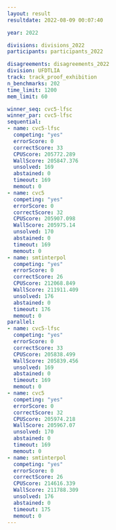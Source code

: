 ```yaml
---
layout: result
resultdate: 2022-08-09 00:07:40

year: 2022

divisions: divisions_2022
participants: participants_2022

disagreements: disagreements_2022
division: UFDTLIA
track: track_proof_exhibition
n_benchmarks: 202
time_limit: 1200
mem_limit: 60

winner_seq: cvc5-lfsc
winner_par: cvc5-lfsc
sequential:
- name: cvc5-lfsc
  competing: "yes"
  errorScore: 0
  correctScore: 33
  CPUScore: 205772.289
  WallScore: 205847.376
  unsolved: 169
  abstained: 0
  timeout: 169
  memout: 0
- name: cvc5
  competing: "yes"
  errorScore: 0
  correctScore: 32
  CPUScore: 205907.098
  WallScore: 205975.14
  unsolved: 170
  abstained: 0
  timeout: 169
  memout: 0
- name: smtinterpol
  competing: "yes"
  errorScore: 0
  correctScore: 26
  CPUScore: 212068.849
  WallScore: 211911.409
  unsolved: 176
  abstained: 0
  timeout: 176
  memout: 0
parallel:
- name: cvc5-lfsc
  competing: "yes"
  errorScore: 0
  correctScore: 33
  CPUScore: 205838.499
  WallScore: 205839.456
  unsolved: 169
  abstained: 0
  timeout: 169
  memout: 0
- name: cvc5
  competing: "yes"
  errorScore: 0
  correctScore: 32
  CPUScore: 205974.218
  WallScore: 205967.07
  unsolved: 170
  abstained: 0
  timeout: 169
  memout: 0
- name: smtinterpol
  competing: "yes"
  errorScore: 0
  correctScore: 26
  CPUScore: 214616.339
  WallScore: 211788.309
  unsolved: 176
  abstained: 0
  timeout: 175
  memout: 0
---
```

